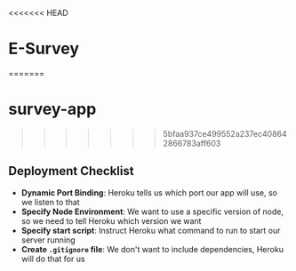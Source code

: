 <<<<<<< HEAD
# E-Survey
=======
# survey-app
>>>>>>> 5bfaa937ce499552a237ec408642866783aff603
## Deployment Checklist
- **Dynamic Port Binding**: Heroku tells us which port our app will use, so we listen to that
- **Specify Node Environment**: We want to use a specific version of node, so we need to tell Heroku which version we want
- **Specify start script**: Instruct Heroku what command to run to start our server running
- **Create `.gitignore` file**: We don't want to include dependencies, Heroku will do that for us
